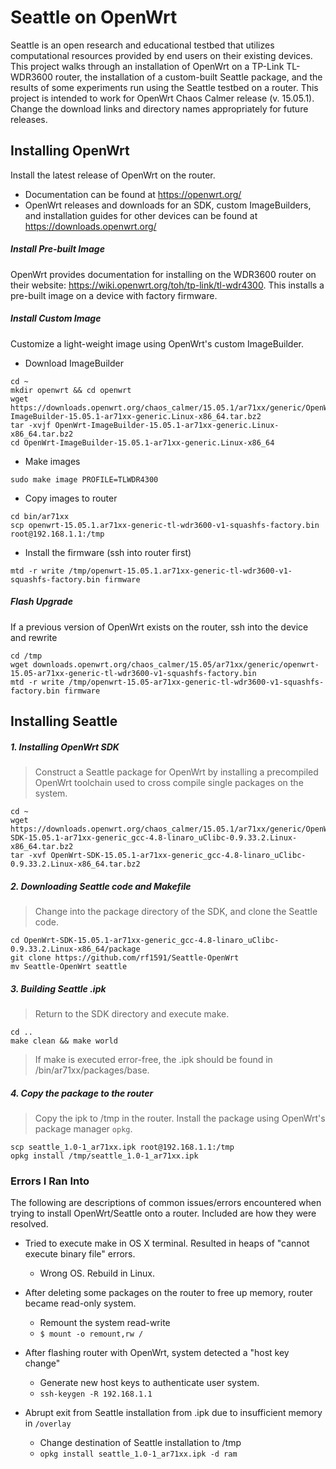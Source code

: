 # Seattle on OpenWrt

Seattle is an open research and educational testbed that utilizes computational resources provided by end users on their existing devices. This project walks through an installation of OpenWrt on a TP-Link TL-WDR3600 router, the installation of a custom-built Seattle package, and the results of some experiments run using the Seattle testbed on a router. This project is intended to work for OpenWrt Chaos Calmer release (v. 15.05.1). Change the download links and directory names appropriately for future releases. 

## Installing OpenWrt
Install the latest release of OpenWrt on the router. 
-  Documentation can be found at https://openwrt.org/ 
-  OpenWrt releases and downloads for an SDK, custom ImageBuilders, and installation guides for other devices can be found at https://downloads.openwrt.org/ 

##### Install Pre-built Image
OpenWrt provides documentation for installing on the WDR3600 router on their website: https://wiki.openwrt.org/toh/tp-link/tl-wdr4300. This installs a pre-built image on a device with factory firmware. 

##### Install Custom Image
Customize a light-weight image using OpenWrt's custom ImageBuilder.

- Download ImageBuilder 

```
cd ~
mkdir openwrt && cd openwrt
wget https://downloads.openwrt.org/chaos_calmer/15.05.1/ar71xx/generic/OpenWrt-ImageBuilder-15.05.1-ar71xx-generic.Linux-x86_64.tar.bz2
tar -xvjf OpenWrt-ImageBuilder-15.05.1-ar71xx-generic.Linux-x86_64.tar.bz2
cd OpenWrt-ImageBuilder-15.05.1-ar71xx-generic.Linux-x86_64
```
- Make images

```
sudo make image PROFILE=TLWDR4300
```

- Copy images to router

```
cd bin/ar71xx
scp openwrt-15.05.1.ar71xx-generic-tl-wdr3600-v1-squashfs-factory.bin root@192.168.1.1:/tmp
```

- Install the firmware (ssh into router first)

```
mtd -r write /tmp/openwrt-15.05.1.ar71xx-generic-tl-wdr3600-v1-squashfs-factory.bin firmware
```

##### Flash Upgrade 
If a previous version of OpenWrt exists on the router, ssh into the device and rewrite
```
cd /tmp 
wget downloads.openwrt.org/chaos_calmer/15.05/ar71xx/generic/openwrt-15.05-ar71xx-generic-tl-wdr3600-v1-squashfs-factory.bin
mtd -r write /tmp/openwrt-15.05-ar71xx-generic-tl-wdr3600-v1-squashfs-factory.bin firmware
```



## Installing Seattle

##### 1. Installing OpenWrt SDK 
> Construct a Seattle package for OpenWrt by installing a precompiled OpenWrt toolchain used to cross compile single packages on the system. 

```
cd ~ 
wget https://downloads.openwrt.org/chaos_calmer/15.05.1/ar71xx/generic/OpenWrt-SDK-15.05.1-ar71xx-generic_gcc-4.8-linaro_uClibc-0.9.33.2.Linux-x86_64.tar.bz2
tar -xvf OpenWrt-SDK-15.05.1-ar71xx-generic_gcc-4.8-linaro_uClibc-0.9.33.2.Linux-x86_64.tar.bz2
```

##### 2. Downloading Seattle code and Makefile

> Change into the package directory of the SDK, and clone the Seattle code. 

```
cd OpenWrt-SDK-15.05.1-ar71xx-generic_gcc-4.8-linaro_uClibc-0.9.33.2.Linux-x86_64/package
git clone https://github.com/rf1591/Seattle-OpenWrt
mv Seattle-OpenWrt seattle
```

##### 3. Building Seattle .ipk

> Return to the SDK directory and execute make. 

```
cd ..
make clean && make world
```

> If make is executed error-free, the .ipk should be found in /bin/ar71xx/packages/base.

##### 4. Copy the package to the router

> Copy the ipk to /tmp in the router. Install the package using OpenWrt's package manager `opkg`. 

```
scp seattle_1.0-1_ar71xx.ipk root@192.168.1.1:/tmp
opkg install /tmp/seattle_1.0-1_ar71xx.ipk 
```

### Errors I Ran Into
The following are descriptions of common issues/errors encountered when trying to install OpenWrt/Seattle onto a router. Included are how they were resolved.

* Tried to execute make in OS X terminal. Resulted in heaps of "cannot execute binary file" errors. 
  - Wrong OS. Rebuild in Linux. 

* After deleting some packages on the router to free up memory, router became read-only system.
  - Remount the system read-write 
  - `$ mount -o remount,rw /`

* After flashing router with OpenWrt, system detected a "host key change"
  - Generate new host keys to authenticate user system.
  - `ssh-keygen -R 192.168.1.1`

* Abrupt exit from Seattle installation from .ipk due to insufficient memory in `/overlay`
  - Change destination of Seattle installation to /tmp 
  - `opkg install seattle_1.0-1_ar71xx.ipk -d ram`



